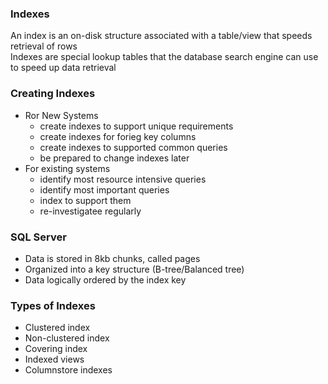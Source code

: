 ### Indexes
An index is an on-disk structure associated with a table/view that speeds retrieval of rows  
Indexes are special lookup tables that the database search engine can use to speed up data retrieval  

### Creating Indexes
- Ror New Systems
  - create indexes to support unique requirements
  - create indexes for forieg key columns
  - create indexes to supported common queries
  - be prepared to change indexes later
- For existing systems
  - identify most resource intensive queries
  - identify most important queries
  -  index to support them
  -  re-investigatee regularly

### SQL Server
- Data is stored in 8kb chunks, called pages
- Organized into a key structure (B-tree/Balanced tree)
- Data logically ordered by the index key

### Types of Indexes
- Clustered index
- Non-clustered index
- Covering index
- Indexed views
- Columnstore indexes

